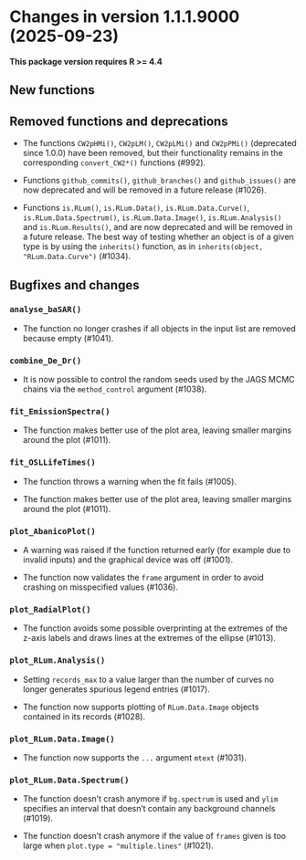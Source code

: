 <!-- NEWS.md was auto-generated by NEWS.Rmd. Please DO NOT edit by hand!-->

# Changes in version 1.1.1.9000 (2025-09-23)

**This package version requires R \>= 4.4**

## New functions

## Removed functions and deprecations

- The functions `CW2pHMi()`, `CW2pLM()`, `CW2pLMi()` and `CW2pPMi()`
  (deprecated since 1.0.0) have been removed, but their functionality
  remains in the corresponding `convert_CW2*()` functions (#992).

- Functions `github_commits()`, `github_branches()` and
  `github_issues()` are now deprecated and will be removed in a future
  release (#1026).

- Functions `is.RLum()`, `is.RLum.Data()`, `is.RLum.Data.Curve()`,
  `is.RLum.Data.Spectrum()`, `is.RLum.Data.Image()`,
  `is.RLum.Analysis()` and `is.RLum.Results()`, and are now deprecated
  and will be removed in a future release. The best way of testing
  whether an object is of a given type is by using the `inherits()`
  function, as in `inherits(object, "RLum.Data.Curve")` (#1034).

## Bugfixes and changes

### `analyse_baSAR()`

- The function no longer crashes if all objects in the input list are
  removed because empty (#1041).

### `combine_De_Dr()`

- It is now possible to control the random seeds used by the JAGS MCMC
  chains via the `method_control` argument (#1038).

### `fit_EmissionSpectra()`

- The function makes better use of the plot area, leaving smaller
  margins around the plot (#1011).

### `fit_OSLLifeTimes()`

- The function throws a warning when the fit fails (#1005).

- The function makes better use of the plot area, leaving smaller
  margins around the plot (#1011).

### `plot_AbanicoPlot()`

- A warning was raised if the function returned early (for example due
  to invalid inputs) and the graphical device was off (#1001).

- The function now validates the `frame` argument in order to avoid
  crashing on misspecified values (#1036).

### `plot_RadialPlot()`

- The function avoids some possible overprinting at the extremes of the
  z-axis labels and draws lines at the extremes of the ellipse (#1013).

### `plot_RLum.Analysis()`

- Setting `records_max` to a value larger than the number of curves no
  longer generates spurious legend entries (#1017).

- The function now supports plotting of `RLum.Data.Image` objects
  contained in its records (#1028).

### `plot_RLum.Data.Image()`

- The function now supports the `...` argument `mtext` (#1031).

### `plot_RLum.Data.Spectrum()`

- The function doesn’t crash anymore if `bg.spectrum` is used and `ylim`
  specifies an interval that doesn’t contain any background channels
  (#1019).

- The function doesn’t crash anymore if the value of `frames` given is
  too large when `plot.type = "multiple.lines"` (#1021).
